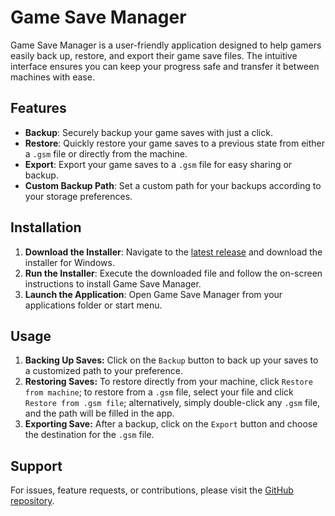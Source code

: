 # Game Save Manager

Game Save Manager is a user-friendly application designed to help gamers easily back up, restore, and export their game save files. The intuitive interface ensures you can keep your progress safe and transfer it between machines with ease.

## Features

- **Backup**: Securely backup your game saves with just a click.
- **Restore**: Quickly restore your game saves to a previous state from either a `.gsm` file or directly from the machine.
- **Export**: Export your game saves to a `.gsm` file for easy sharing or backup.
- **Custom Backup Path**: Set a custom path for your backups according to your storage preferences.

## Installation

1. **Download the Installer**: Navigate to the [latest release](https://github.com/dyang886/Game-Save-Manager/releases) and download the installer for Windows.
2. **Run the Installer**: Execute the downloaded file and follow the on-screen instructions to install Game Save Manager.
3. **Launch the Application**: Open Game Save Manager from your applications folder or start menu.

## Usage

1. **Backing Up Saves:** Click on the `Backup` button to back up your saves to a customized path to your preference.
2. **Restoring Saves:** To restore directly from your machine, click `Restore from machine`; to restore from a `.gsm` file, select your file and click `Restore from .gsm file`; alternatively, simply double-click any `.gsm` file, and the path will be filled in the app.
3. **Exporting Save:** After a backup, click on the `Export` button and choose the destination for the `.gsm` file.

## Support

For issues, feature requests, or contributions, please visit the [GitHub repository](https://github.com/dyang886/Game-Save-Manager).
